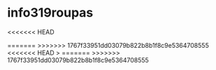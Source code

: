 # info319roupas
<!DOCTYPE html>
<<<<<<< HEAD
<!DOCTYPE html>
<html>
<head>
	<title>Roupas</title>
=======
<html>
<head>
	<title> Roupas </title>
>>>>>>> 1767f33951dd03079b822b8b1f8c9e5364708555
</head>
<body>

</body>
<<<<<<< HEAD
</html>>
=======
</html>
>>>>>>> 1767f33951dd03079b822b8b1f8c9e5364708555

